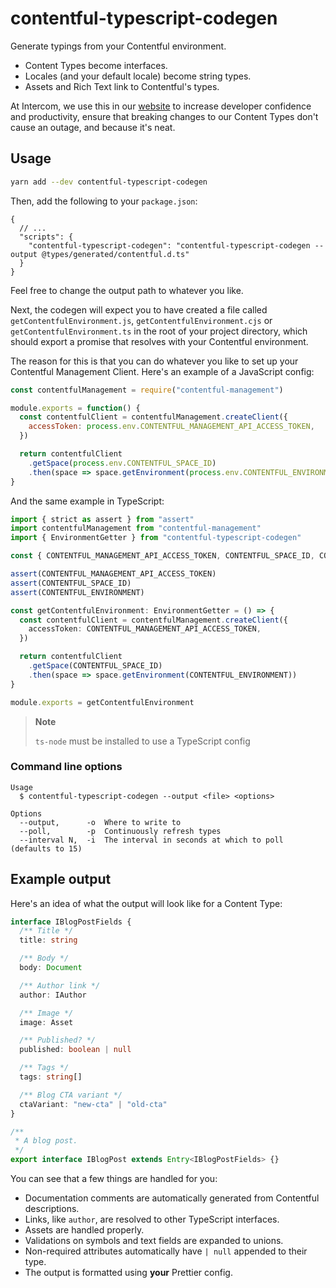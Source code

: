 # contentful-typescript-codegen

Generate typings from your Contentful environment.

- Content Types become interfaces.
- Locales (and your default locale) become string types.
- Assets and Rich Text link to Contentful's types.

At Intercom, we use this in our [website] to increase developer confidence and productivity,
ensure that breaking changes to our Content Types don't cause an outage, and because it's neat.

[website]: https://www.intercom.com

## Usage

```sh
yarn add --dev contentful-typescript-codegen
```

Then, add the following to your `package.json`:

```jsonc
{
  // ...
  "scripts": {
    "contentful-typescript-codegen": "contentful-typescript-codegen --output @types/generated/contentful.d.ts"
  }
}
```

Feel free to change the output path to whatever you like.

Next, the codegen will expect you to have created a file called `getContentfulEnvironment.js`, `getContentfulEnvironment.cjs` or `getContentfulEnvironment.ts`
in the root of your project directory, which should export a promise that resolves with your Contentful environment.

The reason for this is that you can do whatever you like to set up your Contentful Management
Client. Here's an example of a JavaScript config:

```js
const contentfulManagement = require("contentful-management")

module.exports = function() {
  const contentfulClient = contentfulManagement.createClient({
    accessToken: process.env.CONTENTFUL_MANAGEMENT_API_ACCESS_TOKEN,
  })

  return contentfulClient
    .getSpace(process.env.CONTENTFUL_SPACE_ID)
    .then(space => space.getEnvironment(process.env.CONTENTFUL_ENVIRONMENT))
}
```

And the same example in TypeScript:

```ts
import { strict as assert } from "assert"
import contentfulManagement from "contentful-management"
import { EnvironmentGetter } from "contentful-typescript-codegen"

const { CONTENTFUL_MANAGEMENT_API_ACCESS_TOKEN, CONTENTFUL_SPACE_ID, CONTENTFUL_ENVIRONMENT } = process.env

assert(CONTENTFUL_MANAGEMENT_API_ACCESS_TOKEN)
assert(CONTENTFUL_SPACE_ID)
assert(CONTENTFUL_ENVIRONMENT)

const getContentfulEnvironment: EnvironmentGetter = () => {
  const contentfulClient = contentfulManagement.createClient({
    accessToken: CONTENTFUL_MANAGEMENT_API_ACCESS_TOKEN,
  })

  return contentfulClient
    .getSpace(CONTENTFUL_SPACE_ID)
    .then(space => space.getEnvironment(CONTENTFUL_ENVIRONMENT))
}

module.exports = getContentfulEnvironment
```

> **Note**
>
> `ts-node` must be installed to use a TypeScript config

### Command line options

```
Usage
  $ contentful-typescript-codegen --output <file> <options>

Options
  --output,      -o  Where to write to
  --poll,        -p  Continuously refresh types
  --interval N,  -i  The interval in seconds at which to poll (defaults to 15)
```

## Example output

Here's an idea of what the output will look like for a Content Type:

```ts
interface IBlogPostFields {
  /** Title */
  title: string

  /** Body */
  body: Document

  /** Author link */
  author: IAuthor

  /** Image */
  image: Asset

  /** Published? */
  published: boolean | null

  /** Tags */
  tags: string[]

  /** Blog CTA variant */
  ctaVariant: "new-cta" | "old-cta"
}

/**
 * A blog post.
 */
export interface IBlogPost extends Entry<IBlogPostFields> {}
```

You can see that a few things are handled for you:

- Documentation comments are automatically generated from Contentful descriptions.
- Links, like `author`, are resolved to other TypeScript interfaces.
- Assets are handled properly.
- Validations on symbols and text fields are expanded to unions.
- Non-required attributes automatically have `| null` appended to their type.
- The output is formatted using **your** Prettier config.
